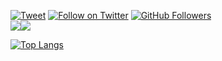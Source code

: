[![Tweet](https://img.shields.io/twitter/url/http/Hktalent3135773.svg?style=social)](https://twitter.com/intent/follow?screen_name=Hktalent3135773) [![Follow on Twitter](https://img.shields.io/twitter/follow/Hktalent3135773.svg?style=social&label=Follow)](https://twitter.com/intent/follow?screen_name=Hktalent3135773) [![GitHub Followers](https://img.shields.io/github/followers/hktalent.svg?style=social&label=Follow)](https://github.com/hktalent/)
<br><a href="https://github.com/hktalent"><img align="center" src="https://github-readme-stats.vercel.app/api?username=hktalent&count_private=true&show_icons=true&theme=chartreuse-dark" /></a><a href="https://github.com/hktalent"><img align="center" src="https://github-readme-stats.vercel.app/api/top-langs/?username=hktalent&layout=compact&theme=chartreuse-dark&langs_count=8" /></a>

[![Top Langs](https://profile-counter.glitch.me/hktalent/count.svg)](https://51pwn.com)
